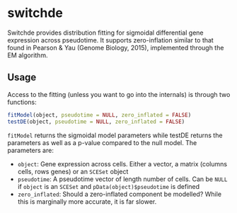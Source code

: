 
# switchde
Switchde provides distribution fitting for sigmoidal differential gene expression across pseudotime. It supports zero-inflation similar to that found in Pearson & Yau (Genome Biology, 2015), implemented through the EM algorithm.

## Usage

Access to the fitting (unless you want to go into the internals) is through two functions:

```r
fitModel(object, pseudotime = NULL, zero_inflated = FALSE)
testDE(object, pseudotime = NULL, zero_inflated = FALSE)
```

`fitModel` returns the sigmoidal model parameters while testDE returns the parameters as well as a p-value compared to the null model. The parameters are:
- `object`: Gene expression across cells. Either a vector, a matrix (columns cells, rows genes) or an `SCESet` object
- `pseudotime`: A pseudotime vector of length number of cells. Can be `NULL` if `object` is an `SCESet` and `pData(object)$pseudotime` is defined
- `zero_inflated`: Should a zero-inflated component be modelled? While this is marginally more accurate, it is far slower.